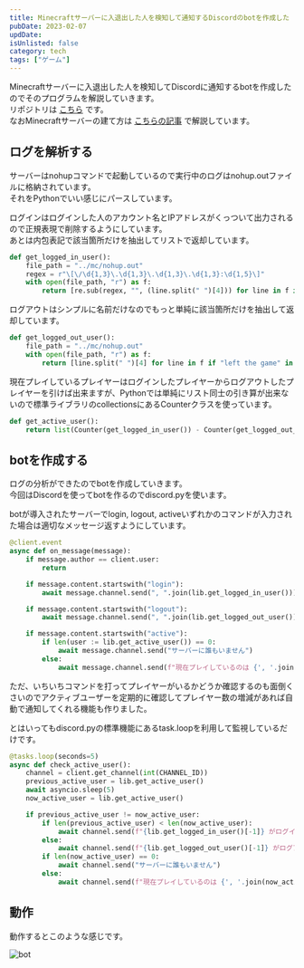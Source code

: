 ```yaml
---
title: Minecraftサーバーに入退出した人を検知して通知するDiscordのbotを作成した
pubDate: 2023-02-07
updDate: 
isUnlisted: false
category: tech
tags: ["ゲーム"]
---
```


Minecraftサーバーに入退出した人を検知してDiscordに通知するbotを作成したのでそのプログラムを解説していきます。  
リポジトリは
[こちら](https://github.com/yashikota/minecraft-server-bot)
です。  
なおMinecraftサーバーの建て方は
[こちらの記事](https://yashikota.com/blog/minecraft-server)
で解説しています。  

## ログを解析する

サーバーはnohupコマンドで起動しているので実行中のログはnohup.outファイルに格納されています。  
それをPythonでいい感じにパースしています。  

ログインはログインした人のアカウント名とIPアドレスがくっついて出力されるので正規表現で削除するようにしています。  
あとは内包表記で該当箇所だけを抽出してリストで返却しています。  

```py
def get_logged_in_user():
    file_path = "../mc/nohup.out"
    regex = r"\[\/\d{1,3}\.\d{1,3}\.\d{1,3}\.\d{1,3}:\d{1,5}\]"
    with open(file_path, "r") as f:
        return [re.sub(regex, "", (line.split(" ")[4])) for line in f if "logged in with entity" in line]
```

ログアウトはシンプルに名前だけなのでもっと単純に該当箇所だけを抽出して返却しています。  

```py
def get_logged_out_user():
    file_path = "../mc/nohup.out"
    with open(file_path, "r") as f:
        return [line.split(" ")[4] for line in f if "left the game" in line]
```

現在プレイしているプレイヤーはログインしたプレイヤーからログアウトしたプレイヤーを引けば出来ますが、Pythonでは単純にリスト同士の引き算が出来ないので標準ライブラリのcollectionsにあるCounterクラスを使っています。  

```py
def get_active_user():
    return list(Counter(get_logged_in_user()) - Counter(get_logged_out_user()))
```

## botを作成する

ログの分析ができたのでbotを作成していきます。  
今回はDiscordを使ってbotを作るのでdiscord.pyを使います。  

botが導入されたサーバーでlogin, logout, activeいずれかのコマンドが入力された場合は適切なメッセージ返すようにしています。  

```py
@client.event
async def on_message(message):
    if message.author == client.user:
        return

    if message.content.startswith("login"):
        await message.channel.send(", ".join(lib.get_logged_in_user()))

    if message.content.startswith("logout"):
        await message.channel.send(", ".join(lib.get_logged_out_user()))

    if message.content.startswith("active"):
        if len(user := lib.get_active_user()) == 0:
            await message.channel.send("サーバーに誰もいません")
        else:
            await message.channel.send(f"現在プレイしているのは {', '.join(user)} です")
```

ただ、いちいちコマンドを打ってプレイヤーがいるかどうか確認するのも面倒くさいのでアクティブユーザーを定期的に確認してプレイヤー数の増減があれば自動で通知してくれる機能も作りました。  

とはいってもdiscord.pyの標準機能にあるtask.loopを利用して監視しているだけです。  

```py
@tasks.loop(seconds=5)
async def check_active_user():
    channel = client.get_channel(int(CHANNEL_ID))
    previous_active_user = lib.get_active_user()
    await asyncio.sleep(5)
    now_active_user = lib.get_active_user()

    if previous_active_user != now_active_user:
        if len(previous_active_user) < len(now_active_user):
            await channel.send(f"{lib.get_logged_in_user()[-1]} がログインしました")
        else:
            await channel.send(f"{lib.get_logged_out_user()[-1]} がログアウトしました")
        if len(now_active_user) == 0:
            await channel.send("サーバーに誰もいません")
        else:
            await channel.send(f"現在プレイしているのは {', '.join(now_active_user)} です")
```

## 動作

動作するとこのような感じです。  

![bot](/static/images/minecraft-bot.png)
